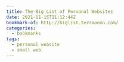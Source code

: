 ```yaml
---
title: The Big List of Personal Websites
date: 2021-11-15T11:12:44Z
bookmark-of: http://biglist.terraaeon.com/
categories:
  - bookmarks
tags:
  - personal website
  - small web
---
```


